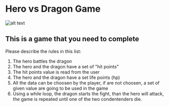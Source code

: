 # Hero vs Dragon Game

![alt text](https://cinemasiren.com/wp-content/uploads/2014/06/Viking-vs-Dragon.jpg "Mighty Hero vs Evil Dragon")

## This is a game that you need to complete

Please describe the rules in this list:
1. The hero battles the dragon
2. The hero and the dragon have a set of "hit points"
3. The hit points value is read from the user
4. The hero and the dragon have a set life points (hp)
5. All the data can be choosen by the player, if are not choosen, a set of given value are going to be used in the game
6. Using a while loop, the dragon starts the fight, than the hero will attack, the game is repeated until one of the two condentenders die.

